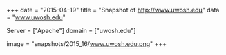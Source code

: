 
+++
date = "2015-04-19"
title = "Snapshot of http://www.uwosh.edu"
data = "www.uwosh.edu"

Server = ["Apache"]
domain = ["uwosh.edu"]

  image = "snapshots/2015_16/www.uwosh.edu.png"
+++
#
